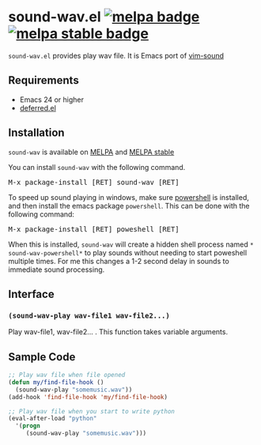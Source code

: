 # sound-wav.el [![melpa badge][melpa-badge]][melpa-link] [![melpa stable badge][melpa-stable-badge]][melpa-stable-link]

`sound-wav.el` provides play wav file. It is Emacs port of [vim-sound](https://github.com/osyo-manga/vim-sound)


## Requirements

* Emacs 24 or higher
* [deferred.el](https://github.com/kiwanami/emacs-deferred)


## Installation

`sound-wav` is available on [MELPA](https://melpa.org/) and [MELPA stable](https://stable.melpa.org/)

You can install `sound-wav` with the following command.

<kbd>M-x package-install [RET] sound-wav [RET]</kbd>

To speed up sound playing in windows, make sure
[powershell](https://msdn.microsoft.com/en-us/powershell/mt173057.aspx)
is installed, and then install the emacs package `powershell`.  This
can be done with the following command:

<kbd>M-x package-install [RET] poweshell [RET]</kbd>

When this is installed, `sound-wav` will create a hidden shell process
named `* sound-wav-powershell*` to play sounds without needing to
start poweshell multiple times.  For me this changes a 1-2 second
delay in sounds to immediate sound processing.

## Interface

### `(sound-wav-play wav-file1 wav-file2...)`

Play wav-file1, wav-file2... . This function takes variable arguments.


## Sample Code

```lisp
;; Play wav file when file opened
(defun my/find-file-hook ()
  (sound-wav-play "somemusic.wav"))
(add-hook 'find-file-hook 'my/find-file-hook)

;; Play wav file when you start to write python
(eval-after-load "python"
  '(progn
     (sound-wav-play "somemusic.wav")))
```

[melpa-link]: http://melpa.org/#/sound-wav
[melpa-stable-link]: http://stable.melpa.org/#/sound-wav
[melpa-badge]: http://melpa.org/packages/sound-wav-badge.svg
[melpa-stable-badge]: http://stable.melpa.org/packages/sound-wav-badge.svg
